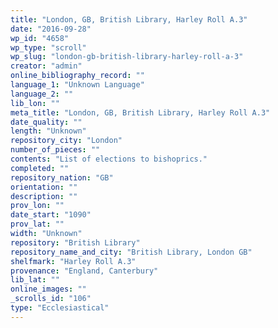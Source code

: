 ```yaml
---
title: "London, GB, British Library, Harley Roll A.3"
date: "2016-09-28"
wp_id: "4658"
wp_type: "scroll"
wp_slug: "london-gb-british-library-harley-roll-a-3"
creator: "admin"
online_bibliography_record: ""
language_1: "Unknown Language"
language_2: ""
lib_lon: ""
meta_title: "London, GB, British Library, Harley Roll A.3"
date_quality: ""
length: "Unknown"
repository_city: "London"
number_of_pieces: ""
contents: "List of elections to bishoprics."
completed: ""
repository_nation: "GB"
orientation: ""
description: ""
prov_lon: ""
date_start: "1090"
prov_lat: ""
width: "Unknown"
repository: "British Library"
repository_name_and_city: "British Library, London GB"
shelfmark: "Harley Roll A.3"
provenance: "England, Canterbury"
lib_lat: ""
online_images: ""
_scrolls_id: "106"
type: "Ecclesiastical"
---
```



